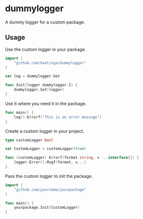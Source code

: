 # dummylogger

A dummy logger for a custom package.

## Usage

Use the custom logger in your package.

```go
import (
    "github.com/kaatinga/dummylogger"
)

var log = dummylogger.Get

func Init(logger dummylogger.I) {
    dummylogger.Set(logger)
}
```

Use it where you need it in the package.

```go
func main() {
    log().Errorf("This is an error message")
}
```

Create a custom logger in your project.

```go
type customLogger bool

var CustomLogger = customLogger(true)

func (customLogger) Errorf(format string, v ...interface{}) {
	logger.Error().Msgf(format, v...)
}
```

Pass the custom logger to init the package.

```go
import (
    "github.com/yourname/yourpackage"
)

func main() {
    yourpackage.Init(CustomLogger)
}
```